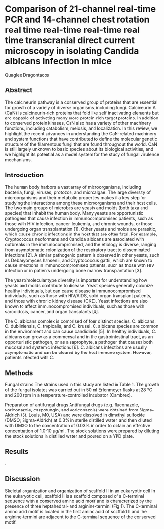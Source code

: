 # Comparison of 21-channel real-time PCR and 14-channel chest rotation real time real-time real-time real time transcranial direct current microscopy in isolating Candida albicans infection in mice
Quaglee Dragontacos


## Abstract
The calcineurin pathway is a conserved group of proteins that are essential for growth of a variety of diverse organisms, including fungi. Calcineurin A (CaN) is calcineurin-rich proteins that fold like self inactivating elements but are capable of activating many more protein-rich target proteins. In addition to conserved protein kinases, CaN also has a variety of other machinery functions, including catabolism, meiosis, and localization. In this review, we highlight the recent advances in understanding the CaN-related machinery and system functions that have contributed to define the molecular genetic structure of the filamentous fungi that are found throughout the world. CaN is still largely unknown to basic species about its biological activities, and we highlight its potential as a model system for the study of fungal virulence mechanisms.


## Introduction
The human body harbors a vast array of microorganisms, including bacteria, fungi, viruses, protozoa, and microalgae. The large diversity of microorganisms and their metabolic properties makes it a key step for studying the interactions among these microorganisms and their host cells. The two main groups of microbes are yeasts and molds (both taxa and species) that inhabit the human body. Many yeasts are opportunistic pathogens that cause infection in immunocompromised patients, such as those with HIV infection, cancer, leukemia, and chronic wounds, or those undergoing organ transplantation [1]. Other yeasts and molds are parasitic, which cause chronic infections in the host that are often fatal. For example, Cryptococcus neoformans and Candida albicans are associated with outbreaks in the immunocompromised, and the etiology is diverse, ranging from asymptomatic colonization of the respiratory tract to disseminated infections [2]. A similar pathogenic pattern is observed in other yeasts, such as Debaryomyces hansenii, and Cryptococcus gattii, which are known to cause infections in immunocompromised patients, such as those with HIV infection or in patients undergoing bone marrow transplantation [3].

The yeast/molecular type diversity is important for understanding how yeasts and molds contribute to disease. Yeast species generally colonize healthy individuals, but can cause disease in immunocompromised individuals, such as those with HIV/AIDS, solid organ transplant patients, and those with chronic kidney disease (CKD). Yeast infections are also known to affect immunocompromised individuals, such as those with sarcoidosis, cancer, and organ transplants [4].

The C. albicans complex is comprised of four distinct species, C. albicans, C. dubliniensis, C. tropicalis, and C. krusei. C. albicans species are common in the environment and can cause candidiasis [5]. In healthy individuals, C. albicans can grow as a commensal and in the gastrointestinal tract, as an opportunistic pathogen, or as a saprophyte, a pathogen that causes both mucosal and systemic infections [6]. C. albicans infections are usually asymptomatic and can be cleared by the host immune system. However, patients infected with C.


## Methods
Fungal strains
The strains used in this study are listed in Table 1. The growth of the fungal isolates was carried out in 50 ml Erlenmeyer flasks at 28 °C and 200 rpm in a temperature-controlled incubator (Cambrex).

Preparation of antifungal drugs
Antifungal drugs (e.g. fluconazole, voriconazole, caspofungin, and voriconazole) were obtained from Sigma-Aldrich (St. Louis, MO, USA) and were dissolved in dimethyl sulfoxide (DMSO; Sigma-Aldrich) at 0.3% in sterile distilled water, and then diluted with DMSO to the concentration of 0.03% in order to obtain an effective concentration of 1.0-10 µg/ml. The stock solutions were prepared by diluting the stock solutions in distilled water and poured on a YPD plate.


## Results
.


## Discussion
Skeletal organization and organization of scaffold II in an eukaryotic cell
In the eukaryotic cell, scaffold II is a scaffold composed of a C-terminal sequence with a conserved amino acid motif and is characterized by the presence of three heptahedral- and arginine-termini (Fig 1). The C-terminal amino acid motif is located in the first amino acid of scaffold II and the arginine-termini are adjacent to the C-terminal sequence of the conserved motif.
